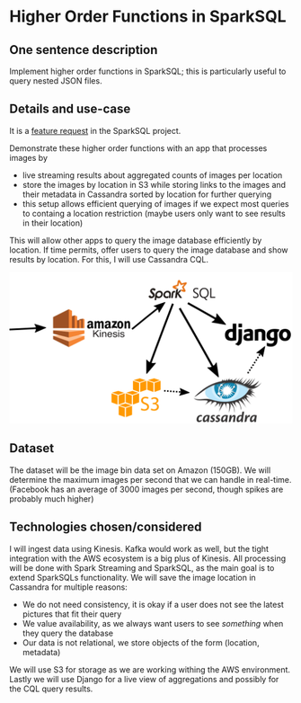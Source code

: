# Higher Order Functions in SparkSQL

## One sentence description
Implement higher order functions in SparkSQL; this is particularly useful to query nested JSON files.


## Details and use-case

It is a [feature request](https://issues.apache.org/jira/browse/SPARK-19480) in the SparkSQL project.

Demonstrate these higher order functions with an app that processes images by

- live streaming results about aggregated counts of images per location
- store the images by location in S3 while storing links to the images and their metadata in Cassandra sorted by location for further querying
- this setup allows efficient querying of images if we expect most queries to containg a location restriction (maybe users only want to see results in their location)


This will allow other apps to query the image database efficiently by location.
If time permits, offer users to query the image database and show results by location.
For this, I will use Cassandra CQL.

![image](images/tech.png "Tech-stack")


## Dataset

The dataset will be the image bin data set on Amazon (150GB).
We will determine the maximum images per second that we can handle
in real-time. (Facebook has an average of 3000 images per second, though spikes are probably much higher)

## Technologies chosen/considered

I will ingest data using Kinesis. Kafka would work as well, but the tight integration with the AWS ecosystem is a big plus of Kinesis.
All processing will be done with Spark Streaming and
SparkSQL, as the main goal is to extend SparkSQLs functionality.
We will save the image location in Cassandra for multiple reasons:

* We do not need consistency, it is okay if a user does not see the latest pictures that fit their query
* We value availability, as we always want users to see *something* when they query the database
* Our data is not relational, we store objects of the form (location, metadata)

We will use S3 for storage as we are working withing the AWS environment.
Lastly we will use Django for a live view of
aggregations and possibly for the CQL query results.
